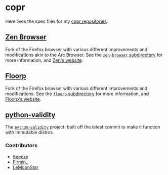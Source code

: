 # copr

Here lives the spec files for my [copr repositories](https://copr.fedorainfracloud.org/coprs/sneexy/).

## [Zen Browser](https://copr.fedorainfracloud.org/coprs/sneexy/zen-browser/)

Fork of the Firefox browser with various different improvements and modifications akin to the Arc Browser. See the [`zen-browser` subdirectory](./zen-browser/) for more information, and [Zen's website](https://zen-browser.app/).

## [Floorp](https://copr.fedorainfracloud.org/coprs/sneexy/floorp/)

Fork of the Firefox browser with various different improvements and modifications. See the [`floorp` subdirectory](./floorp) for more information, and [Floorp's website](https://floorp.app/).

## [python-validity](https://copr.fedorainfracloud.org/coprs/sneexy/python-validity/)

The [`python-validity`](https://github.com/uunicorn/python-validity) project, built off the latest commit to make it function with Immutable distros.

### Contributors

- [Sneexy](https://github.com/sneexy-boi)
- [Firmin_](https://github.com/firminunderscore)
- [LeMoonStar](https://github.com/LeMoonStar)